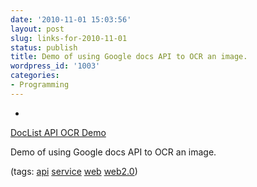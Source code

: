 ```yaml
---
date: '2010-11-01 15:03:56'
layout: post
slug: links-for-2010-11-01
status: publish
title: Demo of using Google docs API to OCR an image.
wordpress_id: '1003'
categories:
- Programming
---
```


  *


[DocList API OCR Demo](http://googlecodesamples.com/docs/php/ocr.php)


Demo of using Google docs API to OCR an image.


(tags: [api](http://www.delicious.com/eob/api) [service](http://www.delicious.com/eob/service) [web](http://www.delicious.com/eob/web) [web2.0](http://www.delicious.com/eob/web2.0))



